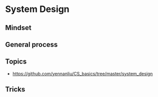 # System Design

## Mindset

## General process

## Topics
- https://github.com/yennanliu/CS_basics/tree/master/system_design

## Tricks